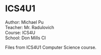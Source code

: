 # ICS4U1

Author: Michael Pu \
Teacher: Mr. Radulovich \
Course: ICS4U\
School: Don Mills CI

Files from ICS4U1 Computer Science course.
